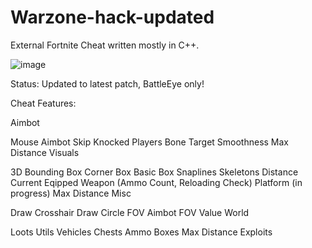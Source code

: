 # Warzone-hack-updated
External Fortnite Cheat written mostly in C++.

![image](https://user-images.githubusercontent.com/53129374/174452110-3de3fa80-9acd-44c2-82db-b84b6f869bb3.png)

Status: Updated to latest patch, BattleEye only!

Cheat Features:

Aimbot

Mouse Aimbot Skip Knocked Players Bone Target Smoothness Max Distance Visuals

3D Bounding Box Corner Box Basic Box Snaplines Skeletons Distance Current Eqipped Weapon (Ammo Count, Reloading Check) Platform (in progress) Max Distance Misc

Draw Crosshair Draw Circle FOV Aimbot FOV Value World

Loots Utils Vehicles Chests Ammo Boxes Max Distance Exploits
